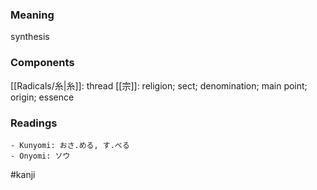 ### Meaning

synthesis

### Components

[[Radicals/糸|糸]]: thread [[宗]]: religion; sect; denomination; main point; origin; essence

### Readings

```
- Kunyomi: おさ.める, す.べる
- Onyomi: ソウ
```

#kanji